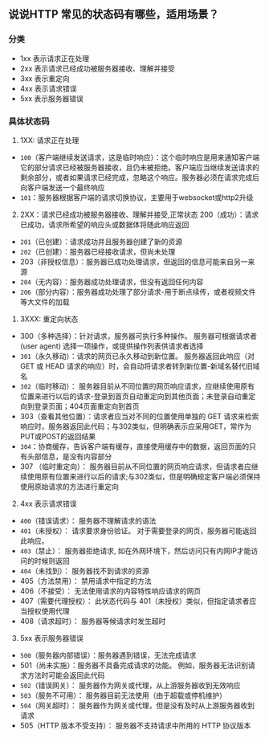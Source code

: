 ## 说说HTTP 常见的状态码有哪些，适用场景？
### 分类
- 1xx 表示请求正在处理
- 2xx 表示请求已经成功被服务器接收、理解并接受
- 3xx 表示重定向
- 4xx 表示请求错误
- 5xx 表示服务器错误

### 具体状态码
1. 1XX: 请求正在处理
  - `100`（客户端继续发送请求，这是临时响应）：这个临时响应是用来通知客户端它的部分请求已经被服务器接收，且仍未被拒绝。客户端应当继续发送请求的剩余部分，或者如果请求已经完成，忽略这个响应。服务器必须在请求完成后向客户端发送一个最终响应
  - `101`：服务器根据客户端的请求切换协议，主要用于websocket或http2升级
2. 2XX：请求已经成功被服务器接收、理解并接受,正常状态
  200（成功）：请求已成功，请求所希望的响应头或数据体将随此响应返回
  - `201`（已创建）：请求成功并且服务器创建了新的资源
  - `202`（已创建）：服务器已经接收请求，但尚未处理
  - 203（非授权信息）：服务器已成功处理请求，但返回的信息可能来自另一来源
  - `204`（无内容）：服务器成功处理请求，但没有返回任何内容
  - `206`（部分内容）：服务器成功处理了部分请求-用于断点续传，或者视频文件等大文件的加载
1. 3XXX: 重定向状态
  - 300（多种选择）：针对请求，服务器可执行多种操作。 服务器可根据请求者 (user agent) 选择一项操作，或提供操作列表供请求者选择
  - `301`（永久移动）：请求的网页已永久移动到新位置。 服务器返回此响应（对 GET 或 HEAD 请求的响应）时，会自动将请求者转到新位置-新域名替代旧域名
  - `302`（临时移动）： 服务器目前从不同位置的网页响应请求，应继续使用原有位置来进行以后的请求-登录到首页自动重定向到其他页面；未登录自动重定向到登录页面；404页面重定向到首页
  - 303（查看其他位置）：请求者应当对不同的位置使用单独的 GET 请求来检索响应时，服务器返回此代码；与302类似，但明确表示应采用GET，常作为PUT或POST的返回结果
  - `304`：协商缓存，告诉客户端有缓存，直接使用缓存中的数据，返回页面的只有头部信息，是没有内容部分
  - 307 （临时重定向）： 服务器目前从不同位置的网页响应请求，但请求者应继续使用原有位置来进行以后的请求;与302类似，但是明确规定客户端必须保持使用原始请求的方法进行重定向
2. 4xx 表示请求错误
  - `400`（错误请求）： 服务器不理解请求的语法
  - `401`（未授权）： 请求要求身份验证。 对于需要登录的网页，服务器可能返回此响应。
  - `403`（禁止）： 服务器拒绝请求, 如在外网环境下，然后访问只有内网IP才能访问的时候则返回
  - `404`（未找到）： 服务器找不到请求的资源
  - 405（方法禁用）： 禁用请求中指定的方法
  - 406（不接受）： 无法使用请求的内容特性响应请求的网页
  - 407（需要代理授权）： 此状态代码与 401（未授权）类似，但指定请求者应当授权使用代理
  - 408（请求超时）： 服务器等候请求时发生超时
3. 5xx 表示服务器错误
  - `500`（服务器内部错误）：服务器遇到错误，无法完成请求
  - 501（尚未实施）：服务器不具备完成请求的功能。 例如，服务器无法识别请求方法时可能会返回此代码
  - `502`（错误网关）： 服务器作为网关或代理，从上游服务器收到无效响应
  - `503`（服务不可用）： 服务器目前无法使用（由于超载或停机维护）
  - `504`（网关超时）： 服务器作为网关或代理，但是没有及时从上游服务器收到请求
  - 505（HTTP 版本不受支持）： 服务器不支持请求中所用的 HTTP 协议版本




